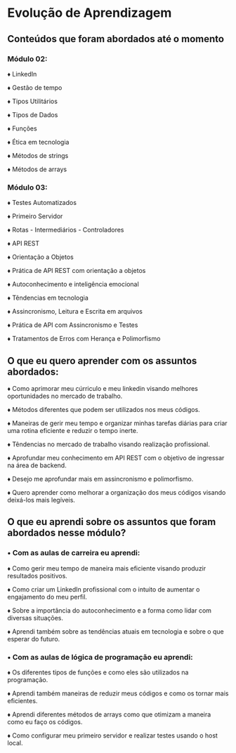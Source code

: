 # Evolução de Aprendizagem 

## Conteúdos que foram abordados até o momento
### Módulo 02:
♦ LinkedIn

♦ Gestão de tempo

♦ Tipos Utilitários

♦ Tipos de Dados

♦ Funções

♦ Ética em tecnologia

♦ Métodos de strings

♦ Métodos de arrays

### Módulo 03:

♦ Testes Automatizados

♦ Primeiro Servidor

♦ Rotas - Intermediários - Controladores

♦ API REST

♦ Orientação a Objetos

♦ Prática de API REST com orientação a objetos

♦ Autoconhecimento e inteligência emocional

♦ Têndencias em tecnologia

♦ Assincronismo, Leitura e Escrita em arquivos

♦ Prática de API com Assincronismo e Testes

♦ Tratamentos de Erros com Herança e Polimorfismo

## O que eu quero aprender com os assuntos abordados:

♦ Como aprimorar meu cúrriculo e meu linkedin visando melhores oportunidades no mercado de trabalho.

♦ Métodos diferentes que podem ser utilizados nos meus códigos.

♦ Maneiras de gerir meu tempo e organizar minhas tarefas diárias para criar uma rotina eficiente e reduzir o tempo inerte.

♦ Têndencias no mercado de trabalho visando realização profissional.

♦ Aprofundar meu conhecimento em API REST com o objetivo de ingressar na área de backend.

♦ Desejo me aprofundar mais em assincronismo e polimorfismo.

♦ Quero aprender como melhorar a organização dos meus códigos visando deixá-los mais legíveis.

## O que eu aprendi sobre os assuntos que foram abordados nesse módulo?

### • Com as aulas de carreira eu aprendi:

♦ Como gerir meu tempo de maneira mais eficiente visando produzir resultados positivos.

♦ Como criar um LinkedIn profissional com o intuito de aumentar o engajamento do meu perfil.

♦ Sobre a importância do autoconhecimento e a forma como lidar com diversas situações.

♦ Aprendi também sobre as tendências atuais em tecnologia e sobre o que esperar do futuro.


### • Com as aulas de lógica de programação eu aprendi:

♦ Os diferentes tipos de funções e como eles são utilizados na programação.

♦ Aprendi também maneiras de reduzir meus códigos e como os tornar mais eficientes.

♦ Aprendi diferentes métodos de arrays como que otimizam a maneira como eu faço os códigos.

♦ Como configurar meu primeiro servidor e realizar testes usando o host local.
